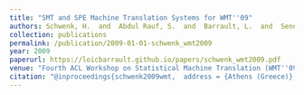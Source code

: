```yaml
---
title: "SMT and SPE Machine Translation Systems for WMT''09"
authors: Schwenk, H.  and  Abdul Rauf, S.  and  Barrault, L.  and  Senellart, J.
collection: publications
permalink: /publication/2009-01-01-schwenk_wmt2009
year: 2009
paperurl: https://loicbarrault.github.io/papers/schwenk_wmt2009.pdf
venue: "Fourth ACL Workshop on Statistical Machine Translation (WMT''09)"
citation: "@inproceedings{schwenk2009wmt,  address = {Athens (Greece)},  articletitle = {Fourth ACL Workshop on Statistical Machine Translation (WMT''09)},  author = {Schwenk, H.  and  Abdul Rauf, S.  and  Barrault, L.  and  Senellart, J.},  booktitle = {Fourth ACL Workshop on Statistical Machine Translation (WMT''09)},  category = {ACTI},  city = {Athens},  country = {Greece},  pages = {130--134},  title = {SMT and SPE Machine Translation Systems for WMT''09},  url = {https://loicbarrault.github.io/papers/schwenk_wmt2009.pdf},  year = {2009} }  "
---
```

